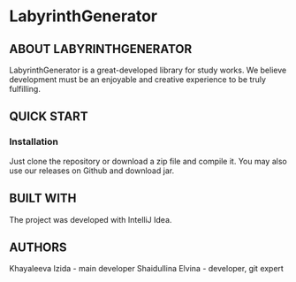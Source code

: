 # LabyrinthGenerator

## ABOUT LABYRINTHGENERATOR
LabyrinthGenerator is a great-developed library for study works. We believe development must be an enjoyable and creative experience to be truly fulfilling.

## QUICK START
### Installation
Just clone the repository or download a zip file and compile it. You may also use our releases on Github and download jar.

## BUILT WITH
The project was developed with IntelliJ Idea.

## AUTHORS
Khayaleeva Izida - main developer
Shaidullina Elvina - developer, git expert
